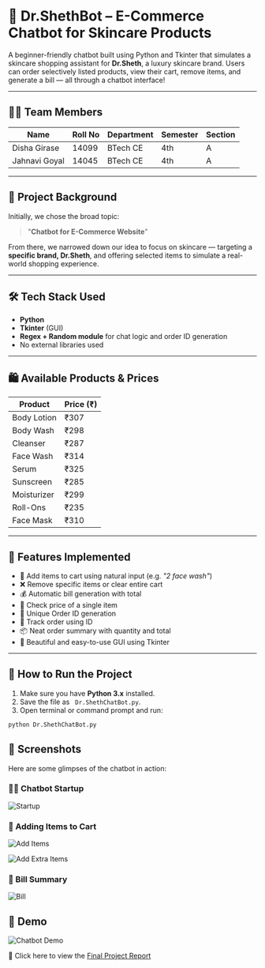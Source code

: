 # 🧴 Dr.ShethBot – E-Commerce Chatbot for Skincare Products

A beginner-friendly chatbot built using Python and Tkinter that simulates a skincare shopping assistant for **Dr.Sheth**, a luxury skincare brand. Users can order selectively listed products, view their cart, remove items, and generate a bill — all through a chatbot interface!

---

## 👩‍💻 Team Members

| Name           | Roll No | Department | Semester | Section |
|----------------|---------|------------|----------|---------|
| Disha Girase   | 14099   | BTech CE   | 4th      | A       |
| Jahnavi Goyal  | 14045   | BTech CE   | 4th      | A       |

---

## 🎯 Project Background

Initially, we chose the broad topic:  
> "**Chatbot for E-Commerce Website**"

From there, we narrowed down our idea to focus on skincare — targeting a **specific brand, Dr.Sheth**, and offering selected items to simulate a real-world shopping experience.

---

## 🛠️ Tech Stack Used

- **Python**  
- **Tkinter** (GUI)  
- **Regex + Random module** for chat logic and order ID generation  
- No external libraries used

---

## 🛍️ Available Products & Prices

| Product       | Price (₹) |
|---------------|-----------|
| Body Lotion   | ₹307      |
| Body Wash     | ₹298      |
| Cleanser      | ₹287      |
| Face Wash     | ₹314      |
| Serum         | ₹325      |
| Sunscreen     | ₹285      |
| Moisturizer   | ₹299      |
| Roll-Ons      | ₹235      |
| Face Mask     | ₹310      |

---

## 🚀 Features Implemented

- 🛒 Add items to cart using natural input (e.g. *"2 face wash"*)
- ❌ Remove specific items or clear entire cart
- 💰 Automatic bill generation with total
- 🔎 Check price of a single item
- 🧾 Unique Order ID generation
- 🚚 Track order using ID
- 📦 Neat order summary with quantity and total
- 🎨 Beautiful and easy-to-use GUI using Tkinter

---

## 🧪 How to Run the Project

1. Make sure you have **Python 3.x** installed.
2. Save the file as ` Dr.ShethChatBot.py`.
3. Open terminal or command prompt and run:
   
```bash
python Dr.ShethChatBot.py
```

## 📸 Screenshots

Here are some glimpses of the chatbot in action:

### 🧑‍💻 Chatbot Startup
![Startup](https://github.com/user-attachments/assets/4e68ef02-6b55-47f8-9157-99702d3957a5?raw=true)

### 🛒 Adding Items to Cart
![Add Items](https://github.com/user-attachments/assets/28b42290-2287-4ebc-ba8d-e518a70e5573?raw=true)

![Add Extra Items](https://github.com/user-attachments/assets/806b8a3c-38b3-44d2-a992-95e50a711841?raw=true)

### 🧾 Bill Summary
![Bill](https://github.com/user-attachments/assets/4962018d-b536-4968-a5b8-faa62119456b?raw=true)

## 🎥 Demo

![Chatbot Demo](https://1drv.ms/v/c/2bfad755a840dada/EZkUxJvbd35NkPjx5ZNLJa0BsADvNhWJ15S09WGewrT16A)

📄 Click here to view the [Final Project Report](https://1drv.ms/w/c/2bfad755a840dada/Ebb1EMiSoT5Lv4ifQZVcV_YBAnbfkfQWTbf7io_qKBL-6A?e=h67gEX)
